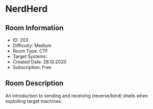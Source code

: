 ﻿# NerdHerd

## Room Information
- ID: 203
- Difficulty: Medium
- Room Type: CTF
- Target Systems: 
- Created Date: 28.10.2020
- Subscription: Free

## Room Description
An introduction to sending and receiving (reverse/bind) shells when exploiting target machines.
